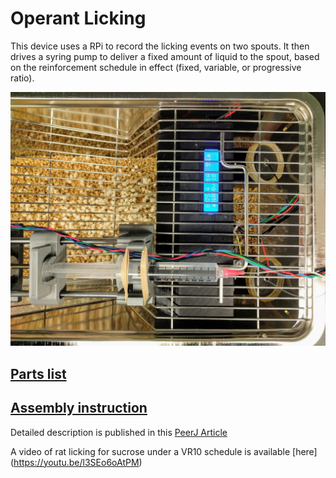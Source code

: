 # Operant Licking

This device uses a RPi to record the licking events on two spouts. It then drives a syring pump to deliver a fixed amount of liquid to the spout, based on the reinforcement schedule in effect (fixed, variable, or progressive ratio).  

![](images/syrngeLoaded.jpg)

## [Parts list](PartsList.md) 

## [Assembly instruction](Assembly.md)

Detailed description is published in this [PeerJ Article](https://peerj.com/articles/2981/)

A video of rat licking for sucrose under a VR10 schedule is available [here] (https://youtu.be/l3SEo6oAtPM)
